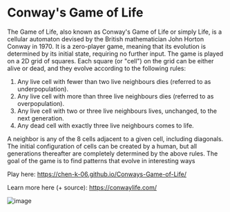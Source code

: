 # Conway's Game of Life
The Game of Life, also known as Conway's Game of Life or simply Life, is a cellular automaton devised by the British mathematician John Horton Conway in 1970. It is a zero-player game, meaning that its evolution is determined by its initial state, requiring no further input.
The game is played on a 2D grid of squares. Each square (or "cell") on the grid can be either alive or dead, and they evolve according to the following rules:
1. Any live cell with fewer than two live neighbours dies (referred to as underpopulation).
2. Any live cell with more than three live neighbours dies (referred to as overpopulation).
3. Any live cell with two or three live neighbours lives, unchanged, to the next generation.
4. Any dead cell with exactly three live neighbours comes to life.

A neighbor is any of the 8 cells adjacent to a given cell, including diagonals.
The initial configuration of cells can be created by a human, but all generations thereafter are completely determined by the above rules. The goal of the game is to find patterns that evolve in interesting ways

Play here: https://chen-k-06.github.io/Conways-Game-of-Life/

Learn more here (+ source): https://conwaylife.com/

![image](https://github.com/user-attachments/assets/49c0fca2-8e29-4742-829f-ee93c1d8a31c)

